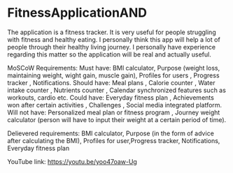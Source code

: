 # FitnessApplicationAND
The application is a fitness tracker. It is very useful for people struggling with fitness and healthy eating. I personally think this app will help a lot of people through their healthy living journey. I personally have experience regarding this matter so the application will be real and actually useful.

MoSCoW Requirements: Must have: BMI calculator, Purpose (weight loss, maintaining weight, wight gain, muscle gain), Profiles for users , Progress tracker , Notifications. Should have: Meal plans , Calorie counter , Water intake counter , Nutrients counter , Calendar synchronized features such as workouts, cardio etc. Could have: Everyday fitness plan , Achievements won after certain activities , Challenges , Social media integrated platform. Will not have: Personalized meal plan or fitness program , Journey weight calculator (person will have to input their weight at a certain period of time).

Delievered requirements: BMI calculator, Purpose (in the form of advice after calculating the BMI), Profiles for user,Progress tracker,  Notifications, Everyday fitness plan

YouTube link: https://youtu.be/yoo47oaw-Ug

